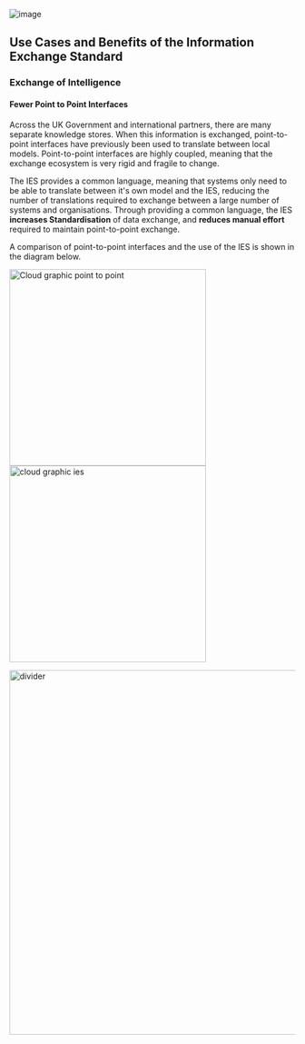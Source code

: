 ![image](https://user-images.githubusercontent.com/105221870/212310657-361cac12-8399-4309-a083-162800a8dfc6.png)

## Use Cases and Benefits of the Information Exchange Standard

### Exchange of Intelligence
#### Fewer Point to Point Interfaces
Across the UK Government and international partners, there are many separate knowledge stores. When this information is exchanged, point-to-point interfaces have previously been used to translate between local models. Point-to-point interfaces are highly coupled, meaning that the exchange ecosystem is very rigid and fragile to change. 

The IES provides a common language, meaning that systems only need to be able to translate between it's own model and the IES, reducing the number of translations required to exchange between a large number of systems and organisations. Through providing a common language, the IES **increases Standardisation** of data exchange, and **reduces manual effort** required to maintain point-to-point exchange.

A comparison of point-to-point interfaces and the use of the IES is shown in the diagram below.

<img width="346" alt="Cloud graphic point to point" src="https://user-images.githubusercontent.com/105221870/212309449-c87520eb-d18a-43e3-9a23-a9162b73f6ab.PNG"><img width="346" alt="cloud graphic ies" src="https://user-images.githubusercontent.com/105221870/212309400-adc2840e-d311-4098-83b5-0a3dd5e4a2b6.PNG">


<img width="642" alt="divider" src="https://user-images.githubusercontent.com/105221870/212307609-e4b39ec9-7709-4a32-8d52-125f7e193261.PNG">

